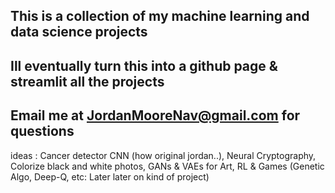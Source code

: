 ## This is a collection of my machine learning and data science projects
## Ill eventually turn this into a github page & streamlit all the projects
## Email me at JordanMooreNav@gmail.com for questions

ideas : Cancer detector CNN (how original jordan..), Neural Cryptography, Colorize black and white photos, GANs & VAEs for Art, RL & Games (Genetic Algo, Deep-Q, etc: Later later on kind of project)

